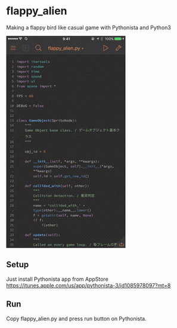 # flappy_alien
Making a flappy bird like casual game with Pythonista and Python3

![](demo.gif)

## Setup

Just install Pythonista app from AppStore
https://itunes.apple.com/us/app/pythonista-3/id1085978097?mt=8

## Run

Copy flappy_alien.py and press run button on Pythonista.
